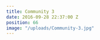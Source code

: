 ```yaml
---
title: Community 3
date: 2016-09-28 22:37:00 Z
position: 66
image: "/uploads/Community-3.jpg"
---
```


